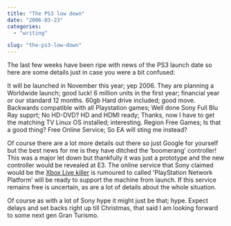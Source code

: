 ```yaml
---
title: "The PS3 low down"
date: "2006-03-23"
categories:
  - "writing"

slug: "the-ps3-low-down"
---
```


The last few weeks have been ripe with news of the PS3 launch date so here are some details just in case you were a bit confused:

It will be launched in November this year; yep 2006.
They are planning a Worldwide launch; good luck!
6 million units in the first year; financial year or our standard 12 months.
60gb Hard drive included; good move.
Backwards compatible with all Playstation games; Well done Sony
Full Blu Ray supprt; No HD-DVD?
HD and HDMI ready; Thanks, now I have to get the matching TV
Linux OS installed; interesting.
Region Free Games; Is that a good thing?
Free Online Service; So EA will sting me instead?

Of course there are a lot more details out there so just Google for yourself but the best news for me is they have ditched the ‘boomerang’ controller!
This was a major let down but thankfully it was just a prototype and the new controller would be revealed at E3.
The online service that Sony claimed would be the [Xbox Live killer](https://adamchamberlin.info/2006/02/playstation-live/) is rumoured to called 'PlayStation Network Platform’ will be ready to support the machine from launch. If this service remains free is uncertain, as are a lot of details about the whole situation.

Of course as with a lot of Sony hype it might just be that; hype. Expect delays and set backs right up till Christmas, that said I am looking forward to some next gen Gran Turismo.
